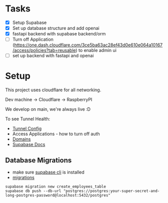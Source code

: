 # Tasks
- [x] Setup Supabase
- [x] Set up database structure and add openai
- [x] fastapi backend with supabase backend/orm
- [ ] Turn off Application (https://one.dash.cloudflare.com/3ce5ba63ac28ef43d0e610e064a10167/access/policies?tab=reusable) to enable admin ui
- [ ] set up backend with fastapi and openai

# Setup

This project uses cloudflare for all networking.

Dev machine -> Cloudflare -> RaspberryPI

We develop on main, we're always live :D


To see Tunnel Health:
- [Tunnel Config](https://one.dash.cloudflare.com/3ce5ba63ac28ef43d0e610e064a10167/networks/tunnels/cfd_tunnel/d8886c20-1fdb-4102-8b08-b214aa171870/edit?tab=overview)
- Access Applications - how to turn off auth 
- [Domains](https://one.dash.cloudflare.com/3ce5ba63ac28ef43d0e610e064a10167/networks/tunnels/cfd_tunnel/d8886c20-1fdb-4102-8b08-b214aa171870/edit?tab=publicHostname)
- [Supabase Docs](https://supabase.com/docs/guides/local-development/overview)

## Database Migrations

- make sure [supabase cli](https://supabase.com/docs/guides/local-development/cli/getting-started?queryGroups=platform&platform=linux) is installed
- [migrations](https://supabase.com/docs/guides/local-development/overview)

```
supabase migration new create_employees_table
supabase db push --db-url "postgres://postgres:your-super-secret-and-long-postgres-password@localhost:5432/postgres"
```
